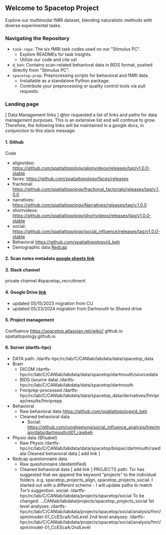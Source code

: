 ## Welcome to Spacetop Project 
Explore our multimodal fMRI dataset, blending naturalistic methods with diverse experimental tasks.

### Navigating the Repository
* `task-repo`: The six fMRI task codes used on our "Stimulus PC".
  * Explore READMEs for task insights.
  * Utilize our code and cite us!
* `d_beh`: Contains scan-related behavioral data in BIDS format, pushed directly from "Stimulus PC".
* `spacetop-prep`: Preprocessing scripts for behavioral and fMRI data.
   * Installable as a standalone Python package.
   * Contribute your preprocessing or quality control tools via pull requests.
<!--
## Hi there 👋

Welcome to the spacetop project: A multimodal fMRI dataset unifying naturalistic processes with a rich array of experimental tasks.
### How to Navigate the repository structure
* `task-repo`: Each fMRI task is coded as a standalone repository. These code were operated on our "Stimulus PC".
    *  Check out each README to get an idea of the task structure.
    *  Feel free to use our code for future experiments. Remember to cite!
* `d_beh`: This repository hosts the scan-related behavioral data that was directly pushed from our "Stimulus PC". See, when we were collecting data, all of the data was saved in a BIDS format, into this git repo. At the end of scanning a participant, we pushed the data to this repository. In other words, this repository hosts the very raw data of the spacetop dataset.
* `spacetopprep`: Alongside, we host scripts that were part of preprocessing the data, whether it was behavioral processing, redcap organization, or fMRI preprocessing related code.
    * Spacetopprep was designed to be a standalone python package. You should be able to install and import as a library. Check out the README for setup description. 
    * If you happend to develop preprocessing code or quality control tools, please do a pull request so that everyone else can utilize your amazing efforts!


**Here are some ideas to get you started:**

🙋‍♀️ A short introduction - what is your organization all about?
🌈 Contribution guidelines - how can the community get involved?
👩‍💻 Useful resources - where can the community find your docs? Is there anything else the community should know?
🍿 Fun facts - what does your team eat for breakfast?
🧙 Remember, you can do mighty things with the power of [Markdown](https://docs.github.com/github/writing-on-github/getting-started-with-writing-and-formatting-on-github/basic-writing-and-formatting-syntax)
-->



### Landing page
[ Data Management links ]
@tor
 requested a list of links and paths for data management purposes. This is an extensive list and will continue to grow. Therefore, the following links will be maintained in a google docs, in conjunction to this slack message.
#### 1. Github
Code
* alignvideo: https://github.com/spatialtopology/alignvideos/releases/tag/v1.0.0-stable
* faces: https://github.com/spatialtopology/faces/releases
* fractional: https://github.com/spatialtopology/fractional_factorials/releases/tag/v.1.0.0
* narratives: https://github.com/spatialtopology/Narratives/releases/tag/v.1.0.0
* shortvideos: https://github.com/spatialtopology/shortvideos/releases/tag/v1.0.0-stable
* social: https://github.com/spatialtopology/social_influence/releases/tag/v1.0.0-stable
* Behavioral https://github.com/spatialtopology/d_beh
* Demographic data [ Redcap ](https://redcap.dartmouth.edu)

#### 2. Scan notes metadata [ google sheets link ]()
  
#### 3. Slack channel
private channel
#spacetop_recruitment

#### 4. Google Drive [ link ]()
* updated 05/15/2023 migration from CU
* updated 05/23/2024 migration from Dartmouth to Shared drive
  
#### 5. Project management
Confluence https://spacetop.atlassian.net/wiki//
github.io spatialtopology.github.io

#### 6. Server (dartfs-hpc)
* DATA path: /dartfs-hpc/rc/lab/C/CANlab/labdata/data/spacetop_data	
* Brain
  * DICOM                     /dartfs-hpc/rc/lab/C/CANlab/labdata/data/spacetop/dartmouth/sourcedata
  * BIDS (source data)   /dartfs-hpc/rc/lab/C/CANlab/labdata/data/spacetop/dartmouth
  * Fmriprep-processed /dartfs-hpc/rc/lab/C/CANlab/labdata/data/spacetop_data/derivatives/fmriprep/results/fmriprepp
* Behavioral
  * Raw behavioral data https://github.com/spatialtopology/d_beh
  * Cleaned behavioral data
    * Social: https://github.com/jungheejung/social_influence_analysis/tree/main/data/dartmouth/d01_rawbeh
* Physio data (@Isabel)
  * Raw Physio  /dartfs-hpc/rc/lab/C/CANlab/labdata/data/spacetop/biopac/dartmouth/rawdata
Cleaned behavioral data [ add link ]
* Redcap questionnaire data 
  * Raw questionnaire (deidentified)
  * Cleaned behavioral data  [ add link ]
PROJECTS path: Tor has suggested that we append the keyword “projects” to the individual folders. e.g. spacetop_projects_align, spacetop_projects_social. I started out with a different scheme - I will update paths to match Tor’s suggestion.
social: /dartfs-hpc/rc/lab/C/CANlab/labdata/projects/spacetop/social
To be changed: …CANlab/labdata/projects/spacetop_projects_social
1st level analyses: /dartfs-hpc/rc/lab/C/CANlab/labdata/projects/spacetop/social/analysis/fmri/spm/model-01_CcEScaA/1stLevel
2nd level analyses: /dartfs-hpc/rc/lab/C/CANlab/labdata/projects/spacetop/social/analysis/fmri/spm/model-01_CcEScaA/2ndLevel
